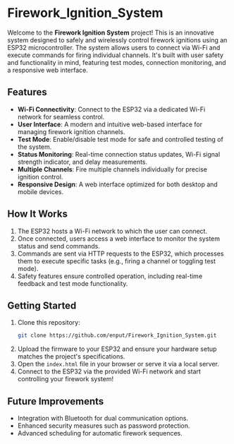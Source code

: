 # Firework_Ignition_System

Welcome to the **Firework Ignition System** project! This is an innovative system designed to safely and wirelessly control firework ignitions using an ESP32 microcontroller. The system allows users to connect via Wi-Fi and execute commands for firing individual channels. It's built with user safety and functionality in mind, featuring test modes, connection monitoring, and a responsive web interface.

## Features

- **Wi-Fi Connectivity**: Connect to the ESP32 via a dedicated Wi-Fi network for seamless control.
- **User Interface**: A modern and intuitive web-based interface for managing firework ignition channels.
- **Test Mode**: Enable/disable test mode for safe and controlled testing of the system.
- **Status Monitoring**: Real-time connection status updates, Wi-Fi signal strength indicator, and delay measurements.
- **Multiple Channels**: Fire multiple channels individually for precise ignition control.
- **Responsive Design**: A web interface optimized for both desktop and mobile devices.

## How It Works

1. The ESP32 hosts a Wi-Fi network to which the user can connect.
2. Once connected, users access a web interface to monitor the system status and send commands.
3. Commands are sent via HTTP requests to the ESP32, which processes them to execute specific tasks (e.g., firing a channel or toggling test mode).
4. Safety features ensure controlled operation, including real-time feedback and test mode functionality.

## Getting Started

1. Clone this repository:
   ```bash
   git clone https://github.com/enput/Firework_Ignition_System.git
   ```
2. Upload the firmware to your ESP32 and ensure your hardware setup matches the project's specifications.
3. Open the `index.html` file in your browser or serve it via a local server.
4. Connect to the ESP32 via the provided Wi-Fi network and start controlling your firework system!

## Future Improvements

- Integration with Bluetooth for dual communication options.
- Enhanced security measures such as password protection.
- Advanced scheduling for automatic firework sequences.

